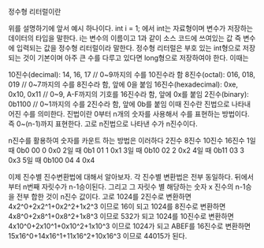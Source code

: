 정수형 리터럴이란

위를 설명하기에 앞서 예시 하나이다. int i = 1; 에서 int는 자료형이며 변수가 저장하는 데이터의 타입을 말한다. i는 변수의 이름이고 1과 같이 소스 코드에 쓰여있는 값 즉 변수에 입력되는 값을 정수형 리터럴이라 말한다. 정수형 리터럴은 부호 있는 int형으로 저장되는 것이 기본이며 아주 큰 수를 다루고 있다면 long형으로 저장하여야 한다. 이때는

10진수(decimal): 14, 16, 17 // 0~9까지의 수를 10진수라 함
8진수(octal): 016, 018, 019 // 0~7까지의 수를 8진수라 함, 앞에 0을 붙임
16진수(hexadecimal): 0xe, 0x10, 0x11 // 0~9, A-F까지의 기호를 16진수라 함, 앞에 0x를 붙임
2진수(binary): 0b1100 // 0~1까지의 수를 2진수라 함, 앞에 0b를 붙임
이때 진수란 진법으로 나타내어진 수를 의미한다. 진법이란 0부터 n개의 숫자를 사용해서 수를 표현하는 방법이다. 즉 0~(n-1)까지 표현한다. 고로 n진법으로 나타낸 수가 n진수이다.

n진수를 활용하여 숫자를 카운트 하는 방법은 이러하다 2진수 8진수 10진수 16진수 1일 때 0b0 00 0 0x0 2일 때 0b1 01 1 0x1 3일 때 0b10 02 2 0x2 4일 때 0b11 03 3 0x3 5일 때 0b100 04 4 0x4

이제 진수별 진수변환법에 대해서 알아보자. 각 진수별 변환법은 전부 동일하다. 뒤에서부터 n번째 자릿수가 n-1승이된다. 그리고 그 자릿수 별 해당하는 숫자 x 진수의 n-1승을 전부 합한 것이 n진수 값이다. 고로 1024를 2진수로 변환하면 4x2^0+2x2^1+0x2^2+1x2^3 이므로 16이 되고 1024를 8진수로 변환하면 4x8^0+2x8^1+0x8^2+1x8^3 이므로 532가 되고 1024를 10진수로 변환하면 4x10^0+2x10^1+0x10^2+1x10^3 이므로 1024가 되고 ABEF를 16진수로 변환하면 15x16^0+14x16^1+11x16^2+10x16^3 이므로 44015가 된다.
